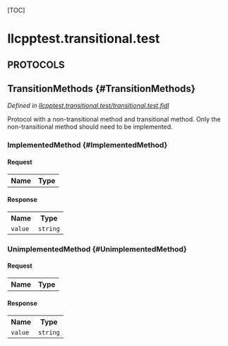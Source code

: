 [TOC]

# llcpptest.transitional.test


## **PROTOCOLS**

## TransitionMethods {#TransitionMethods}
*Defined in [llcpptest.transitional.test/transitional.test.fidl](https://fuchsia.googlesource.com/fuchsia/+/master/garnet/public/lib/fidl/llcpp/transitional.test.fidl#9)*

<p>Protocol with a non-transitional method and transitional method.
Only the non-transitional method should need to be implemented.</p>

### ImplementedMethod {#ImplementedMethod}


#### Request
<table>
    <tr><th>Name</th><th>Type</th></tr>
    </table>


#### Response
<table>
    <tr><th>Name</th><th>Type</th></tr>
    <tr>
            <td><code>value</code></td>
            <td>
                <code>string</code>
            </td>
        </tr></table>

### UnimplementedMethod {#UnimplementedMethod}


#### Request
<table>
    <tr><th>Name</th><th>Type</th></tr>
    </table>


#### Response
<table>
    <tr><th>Name</th><th>Type</th></tr>
    <tr>
            <td><code>value</code></td>
            <td>
                <code>string</code>
            </td>
        </tr></table>















